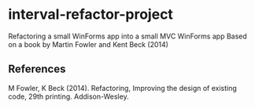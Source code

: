 # interval-refactor-project
Refactoring a small WinForms app into a small MVC WinForms app
Based on a book by Martin Fowler and Kent Beck (2014)

## References

M Fowler, K Beck (2014). Refactoring, Improving the design of existing code, 29th printing. Addison-Wesley.
